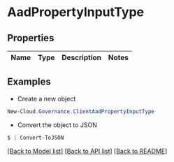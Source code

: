 # AadPropertyInputType
## Properties

Name | Type | Description | Notes
------------ | ------------- | ------------- | -------------

## Examples

- Create a new object
```powershell
New-Cloud.Governance.ClientAadPropertyInputType 
```

- Convert the object to JSON
```powershell
$ | Convert-ToJSON
```


[[Back to Model list]](../README.md#documentation-for-models) [[Back to API list]](../README.md#documentation-for-api-endpoints) [[Back to README]](../README.md)

